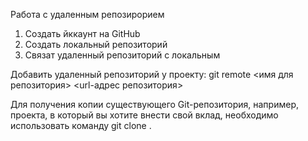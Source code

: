 ﻿Работа с удаленным репозирорием

1. Создать йккаунт на GitHub
2. Создать локальный репозиторий
3. Связат удаленный репозиторий с локальным

Добавить удаленный репозиторий у проекту:
git remote <имя для репозитория> <url-адрес репозитория>


Для получения копии существующего Git-репозитория, например, проекта, 
в который вы хотите внести свой вклад, необходимо использовать команду git clone .
